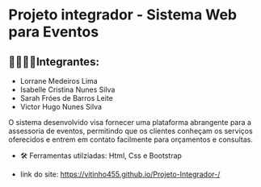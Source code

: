 # Projeto integrador - Sistema Web para Eventos 

## 👦🏽👩🏽Integrantes:

- Lorrane Medeiros Lima
- Isabelle Cristina Nunes Silva
- Sarah Fróes de Barros Leite
- Victor Hugo Nunes Silva
  
O sistema desenvolvido visa fornecer uma plataforma abrangente para a assessoria de eventos, permitindo que os clientes conheçam os serviços oferecidos e entrem em contato facilmente para orçamentos e consultas.

- 🛠️ Ferramentas utilziadas: Html, Css e Bootstrap

- link do site: https://vitinho455.github.io/Projeto-Integrador-/ 
